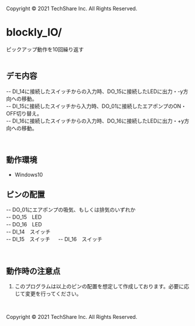Copyright © 2021 TechShare Inc. All Rights Reserved.
# blockly_IO/
ピックアップ動作を10回繰り返す 
 <br>
 <br>
 
## デモ内容
-- DI_14に接続したスイッチからの入力時、DO_15に接続したLEDに出力・-y方向への移動。  
-- DI_15に接続したスイッチから入力時、DO_01に接続したエアポンプのON・OFF切り替え。  
-- DI_16に接続したスイッチからの入力時、DO_16に接続したLEDに出力・+y方向への移動。  

 <br>
  
## 動作環境
- Windows10

## ピンの配置
-- DO_01にエアポンプの吸気、もしくは排気のいずれか  
-- DO_15　LED  
-- DO_16　LED  
-- DI_14　スイッチ  
-- DI_15　スイッチ  　
-- DI_16　スイッチ  　


 <br>
  
## 動作時の注意点
1.  このプログラムは以上のピンの配置を想定して作成しております。必要に応じて変更を行ってください。　　
 <br>

Copyright © 2021 TechShare Inc. All Rights Reserved.
